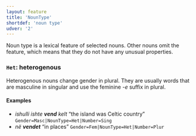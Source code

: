 ```yaml
---
layout: feature
title: 'NounType'
shortdef: 'noun type'
udver: '2'
---
```


Noun type is a lexical feature of selected nouns. Other nouns omit the feature, which means that
they do not have any unusual properties.

### <a name="Het">`Het`</a>: heterogenous

Heterogenous nouns change gender in plural. They are usually words that are masculine in singular
and use the feminine _-e_ suffix in plural.

#### Examples

* _ishulli ishte <b>vend</b> kelt_ “the island was Celtic country” `Gender=Masc|NounType=Het|Number=Sing`
* _në <b>vendet</b>_ “in places” `Gender=Fem|NounType=Het|Number=Plur`

<!-- Interlanguage links updated St lis 3 20:58:24 CET 2021 -->
